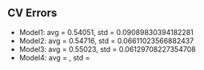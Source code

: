 ## CV Errors

- Model1: avg = 0.54051, std = 0.09089830394182281
- Model2: avg = 0.54716, std = 0.06611023566882437
- Model3: avg = 0.55023, std = 0.06129708227354708
- Model4: avg = , std = 